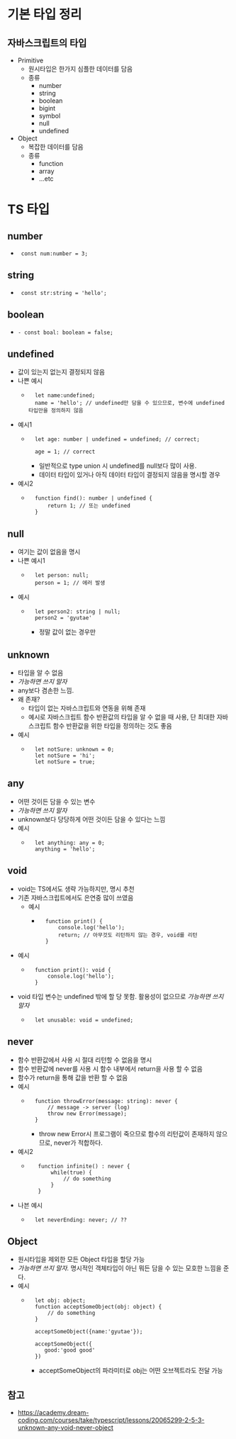 # 기본 타입 정리

## 자바스크립트의 타입
 - Primitive
   - 원시타입은 한가지 심플한 데이터를 담음
   - 종류
     -   number
     -   string
     -   boolean
     -   bigint
     -   symbol
     -   null
     -   undefined
 - Object
     - 복잡한 데이터를 담음
     - 종류
         - function
         - array
         - ...etc


# TS 타입
## number
 - ```
    const num:number = 3;
   ```

## string
 - ```
    const str:string = 'hello';
   ```

## boolean
 - ```
   - const boal: boolean = false;
   ``` 
 
## undefined
 - 값이 있는지 없는지 결정되지 않음
 - 나쁜 예시 
    - ```
        let name:undefined;
        name = 'hello'; // undefined만 담을 수 있으므로, 변수에 undefined 타입만을 정의하지 않음
      ```
 - 예시1
    - ```
        let age: number | undefined = undefined; // correct;

        age = 1; // correct
      ```
         - 일반적으로 type union 시 undefined를 null보다 많이 사용.
        - 데이터 타입이 있거나 아직 데이터 타입이 결정되지 않음을 명시할 경우
 - 예시2
    - ```
        function find(): number | undefined {
            return 1; // 또는 undefined
        }
      ```

## null
 - 여기는 값이 없음을 명시
 - 나쁜 예시1
    - ```
        let person: null;
        person = 1; // 에러 발생
      ```
 - 예시
    - ```
        let person2: string | null;
        person2 = 'gyutae'
      ```
        - 정말 값이 없는 경우만

## unknown
 - 타입을 알 수 없음
 - *가능하면 쓰지 말자*
 - any보다 겸손한 느낌. 
 - 왜 존재?
    - 타입이 없는 자바스크립트와 연동을 위해 존재
    - 예시로 자바스크립트 함수 반환값의 타입을 알 수 없을 때 사용, 단 최대한 자바스크립트 함수 반환값을 위한 타입을 정의하는 것도 좋음
 - 예시
    - ```
        let notSure: unknown = 0; 
        let notSure = 'hi';
        let notSure = true;
      ```

## any
 - 어떤 것이든 담을 수 있는 변수
 - *가능하면 쓰지 말자*
 - unknown보다 당당하게 어떤 것이든 담을 수 있다는 느낌
 - 예시
    - ```
        let anything: any = 0;
        anything = 'hello';
      ```

## void
 - void는 TS에서도 생략 가능하지만, 명시 추천
 - 기존 자바스크립트에서도 은연중 많이 쓰였음
    - 예시
        - ```
            function print() {
                console.log('hello');
                return; // 아무것도 리턴하지 않는 경우, void를 리턴
            }
          ```
 - 예시
    - ```
        function print(): void {
            console.log('hello');
        }  
      ```
 - void 타입 변수는 undefined 밖에 할 당 못함. 활용성이 없으므로 *가능하면 쓰지 말자*
    - ```
        let unusable: void = undefined;
      ```

## never
 - 함수 반환값에서 사용 시 절대 리턴할 수 없음을 명시
 - 함수 반환값에 never를 사용 시 함수 내부에서 return을 사용 할 수 없음
 - 함수가 return을 통해 값을 반환 할 수 없음
 - 예시
    - ```
        function throwError(message: string): never {
            // message -> server (log)
            throw new Error(message);
        }
      ```
        - throw new Error시 프로그램이 죽으므로 함수의 리턴값이 존재하지 않으므로, never가 적합하다.
 - 예시2
   - ```
        function infinite() : never {
            while(true) {
                // do something
            }
        }
     ```
 - 나븐 예시
    - ```
        let neverEnding: never; // ??
      ```

## Object
 - 원시타입을 제외한 모든 Object 타입을 할당 가능
 - *가능하면 쓰지 말자.* 명시적인 객체타입이 아닌 뭐든 담을 수 있는 모호한 느낌을 준다.
 - 예시
    - ```
        let obj: object;
        function acceptSomeObject(obj: object) {
            // do something
        }

        acceptSomeObject({name:'gyutae'});

        acceptSomeObject({
           good:'good good' 
        })
      ```
        - acceptSomeObject의 파라미터로 obj는 어떤 오브젝트라도 전달 가능


## 참고
 - https://academy.dream-coding.com/courses/take/typescript/lessons/20065299-2-5-3-unknown-any-void-never-object